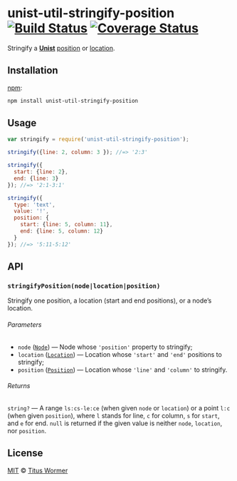 # unist-util-stringify-position [![Build Status][build-badge]][build-page] [![Coverage Status][coverage-badge]][coverage-page]

Stringify a [**Unist**][unist] [position][] or [location][].

## Installation

[npm][]:

```bash
npm install unist-util-stringify-position
```

## Usage

```javascript
var stringify = require('unist-util-stringify-position');

stringify({line: 2, column: 3 }); //=> '2:3'

stringify({
  start: {line: 2},
  end: {line: 3}
}); //=> '2:1-3:1'

stringify({
  type: 'text',
  value: '!',
  position: {
    start: {line: 5, column: 11},
    end: {line: 5, column: 12}
  }
}); //=> '5:11-5:12'
```

## API

### `stringifyPosition(node|location|position)`

Stringify one position, a location (start and end positions), or
a node’s location.

###### Parameters

*   `node` ([`Node`][node])
    — Node whose `'position'` property to stringify;
*   `location` ([`Location`][location])
    — Location whose `'start'` and `'end'` positions to stringify;
*   `position` ([`Position`][position])
    — Location whose `'line'` and `'column'` to stringify.

###### Returns

`string?` — A range `ls:cs-le:ce` (when given `node` or
`location`) or a point `l:c` (when given `position`), where `l` stands
for line, `c` for column, `s` for `start`, and `e` for
end.  `null` is returned if the given value is neither `node`,
`location`, nor `position`.

## License

[MIT][license] © [Titus Wormer][author]

<!-- Definition -->

[build-badge]: https://img.shields.io/travis/syntax-tree/unist-util-stringify-position.svg

[build-page]: https://travis-ci.org/syntax-tree/unist-util-stringify-position

[coverage-badge]: https://img.shields.io/codecov/c/github/syntax-tree/unist-util-stringify-position.svg

[coverage-page]: https://codecov.io/github/syntax-tree/unist-util-stringify-position?branch=master

[npm]: https://docs.npmjs.com/cli/install

[license]: LICENSE

[author]: http://wooorm.com

[unist]: https://github.com/syntax-tree/unist

[node]: https://github.com/syntax-tree/unist#node

[location]: https://github.com/syntax-tree/unist#location

[position]: https://github.com/syntax-tree/unist#position
